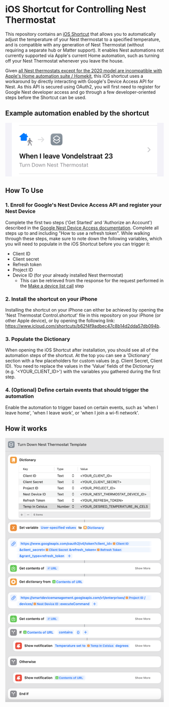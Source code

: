 # iOS Shortcut for Controlling Nest Thermostat

This repository contains an [iOS Shortcut](https://support.apple.com/guide/shortcuts/welcome/ios) that allows you to automatically adjust the temperature of your Nest thermostat to a specified temperature, and is compatible with any generation of Nest Thermostat (without requiring a separate hub or Matter support). It enables Nest automations not currently supported via Apple's current Home automation, such as turning off your Nest Thermostat whenever you leave the house.

Given [all Nest thermostats except for the 2020 model are incompatible with Apple's Home automation suite / Homekit](https://9to5google.com/2023/05/11/nest-thermostat-homekit-matter-set-up/), this iOS shortcut uses a workaround by directly interacting with Google's Device Access API for Nest. As this API is secured using OAuth2, you will first need to register for Google Nest developer access and go through a few developer-oriented steps before the Shortcut can be used. 

## Example automation enabled by the shortcut
![Nest Thermostat Control Screenshot](./screenshots/turn-down-thermostat-when-leaving-home-shortcut.png)

## How To Use

### 1. Enroll for Google's Nest Device Access API and register your Nest Device

Complete the first two steps ('Get Started' and 'Authorize an Account') described in the [Google Nest Device Access documentation](https://developers.google.com/nest/device-access/get-started). Complete all steps up to and including "How to use a refresh token". While walking through these steps, make sure to note down the following variables, which you will need to populate in the iOS Shortcut before you can trigger it:
- Client ID
- Client secret
- Refresh token
- Project ID 
- Device ID (for your already installed Nest thermostat)
    - This can be retrieved from the response for the request performed in the [Make a device list call](https://developers.google.com/nest/device-access/authorize#make_a_device_list_call) step

### 2. Install the shortcut on your iPhone

Installing the shortcut on your iPhone can either be achieved by opening the 'Nest Thermostat Control.shortcut' file in this repository on your iPhone (or other Apple device), or by opening the following link: https://www.icloud.com/shortcuts/b62f4f9adbec47c8b14d2dda57db094b. 

### 3. Populate the Dictionary

When opening the iOS Shortcut after installation, you should see all of the automation steps of the shortcut. At the top you can see a 'Dictionary' section with a few placeholders for custom values (e.g. Client Secret, Client ID). You need to replace the values in the ‘Value’ fields of the Dictionary (e.g. '<YOUR_CLIENT_ID>') with the variables you gathered during the first step.

### 4. (Optional) Define certain events that should trigger the automation
Enable the automation to trigger based on certain events, such as 'when I leave home', 'when I leave work', or 'when I join a wi-fi network'.

## How it works
![Nest Thermostat Control Screenshot](./screenshots/nest-thermostat-control-ios-shortcut.png)

